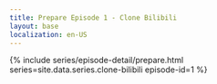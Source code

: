 ```yaml
---
title: Prepare Episode 1 - Clone Bilibili
layout: base
localization: en-US
---
```


{% include series/episode-detail/prepare.html
    series=site.data.series.clone-bilibili
    episode-id=1
%}